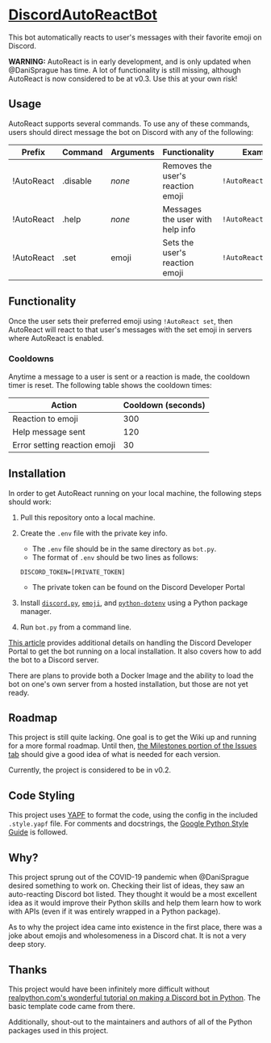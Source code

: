 # [DiscordAutoReactBot](https://github.com/DaniSprague/DiscordAutoReactBot)

This bot automatically reacts to user's messages with their favorite emoji on Discord.

__WARNING:__ AutoReact is in early development, and is only updated when @DaniSprague has time. A lot of functionality is still missing, although AutoReact is now considered to be at v0.3. Use this at your own risk!

## Usage

AutoReact supports several commands. To use any of these commands, users should direct message the bot on Discord with any of the following:

| __Prefix__ | __Command__ | __Arguments__ | __Functionality__ | __Example__ |
| --- | --- | --- | --- | --- |
| !AutoReact | .disable | *none* | Removes the user's reaction emoji | `!AutoReact.disable` |
| !AutoReact | .help | *none* | Messages the user with help info | `!AutoReact.help` |
| !AutoReact | .set | emoji | Sets the user's reaction emoji | `!AutoReact.set 🤔` |

## Functionality

Once the user sets their preferred emoji using `!AutoReact set`, then AutoReact will react to that user's messages with the set emoji in servers where AutoReact is enabled.

### Cooldowns

Anytime a message to a user is sent or a reaction is made, the cooldown timer is reset. The following table shows the cooldown times:

| Action | Cooldown (seconds) |
| --- | --- |
| Reaction to emoji | 300 |
| Help message sent | 120 |
| Error setting reaction emoji | 30 |

## Installation

In order to get AutoReact running on your local machine, the following steps should work:

1. Pull this repository onto a local machine.
2. Create the `.env` file with the private key info.
    * The `.env` file should be in the same directory as `bot.py`.
    * The format of `.env` should be two lines as follows:

    ```none
    DISCORD_TOKEN=[PRIVATE_TOKEN]

    ```

    * The private token can be found on the Discord Developer Portal

3. Install [`discord.py`](https://discordpy.readthedocs.io/en/latest/index.html), [`emoji`](https://github.com/carpedm20/emoji/), and [`python-dotenv`](https://saurabh-kumar.com/python-dotenv/) using a Python package manager.
4. Run `bot.py` from a command line.

[This article](https://realpython.com/how-to-make-a-discord-bot-python/) provides additional details on handling the Discord Developer Portal to get the bot running on a local installation. It also covers how to add the bot to a Discord server.

There are plans to provide both a Docker Image and the ability to load the bot on one's own server from a hosted installation, but those are not yet ready.

## Roadmap

This project is still quite lacking. One goal is to get the Wiki up and running for a more formal roadmap. Until then, [the Milestones portion of the Issues tab](https://github.com/DaniSprague/DiscordAutoReactBot/milestones) should give a good idea of what is needed for each version.

Currently, the project is considered to be in v0.2.

## Code Styling

This project uses [YAPF](https://github.com/google/yapf) to format the code, using the config in the included `.style.yapf` file. For comments and docstrings, the [Google Python Style Guide](https://github.com/google/styleguide/blob/gh-pages/pyguide.md#s3.8-comments-and-docstrings) is followed.

## Why?

This project sprung out of the COVID-19 pandemic when @DaniSprague desired something to work on. Checking their list of ideas, they saw an auto-reacting Discord bot listed. They thought it would be a most excellent idea as it would improve their Python skills and help them learn how to work with APIs (even if it was entirely wrapped in a Python package).

As to why the project idea came into existence in the first place, there was a joke about emojis and wholesomeness in a Discord chat. It is not a very deep story.

## Thanks

This project would have been infinitely more difficult without [realpython.com's wonderful tutorial on making a Discord bot in Python](https://realpython.com/how-to-make-a-discord-bot-python/). The basic template code came from there.

Additionally, shout-out to the maintainers and authors of all of the Python packages used in this project.
